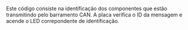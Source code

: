﻿Este código consiste na identificação dos componentes que estão transmitindo pelo barramento CAN. 
A placa verifica o ID da mensagem e acende o LED correpondente de identificação.